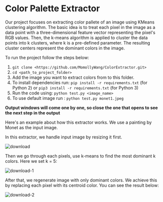 # Color Palette Extractor 

Our project focuses on extracting color pallete of an image using  KMeans clustering algorithm. The basic idea is to treat each pixel in the image as a data point with a three-dimensional feature vector representing the pixel's RGB values. Then, the k-means algorithm is applied to cluster the data points into k clusters, where k is a pre-defined parameter. The resulting cluster centers represent the dominant colors in the image.


To run the project follow the steps below:
1. `git clone <https://github.com/MomollyWang/ColorExtractor.git>`
2. `cd <path_to_project_folder>`
3. Add the image you want to extract colors from to this folder.
4. To install dependencies run: 
`pip install -r requirements.txt` (for Python 2)
or 
`pip3 install -r requirements.txt` (for Python 3)
5. Run the code using: `python test.py <image_name>`
6. To use default image run : `python test.py monet1.jpeg`

**Output windows will come one by one, so close the one that opens to see the next step in the output**


Here's an example about how this extractor works. We use a painting by Monet as the input image.

In this extractor, we handle input image by resizing it first. 

![download](https://user-images.githubusercontent.com/105327885/233823899-b23c7ec7-9cf1-4490-8fc8-b65f81c0813f.png)

Then we go through each pixels, use k-means to find the most dominant k colors. Here we set k = 5:

![download-1](https://user-images.githubusercontent.com/105327885/233823950-c60854b4-d936-43db-b43a-a70f5229aa09.png)

After that, we regenerate image with only dominant colors. We achieve this by replacing each pixel with its centroid color. You can see the result below:

![download-2](https://user-images.githubusercontent.com/105327885/233824030-69b4fa21-b62d-4b3d-8043-27c0c0bc9059.png)
